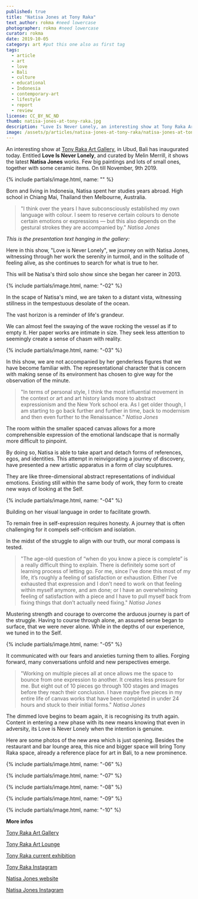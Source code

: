 ```yaml
---
published: true
title: "Natisa Jones at Tony Raka"
text_author: rokma #need lowercase
photographer: rokma #need lowercase
curator: rokma
date: 2019-10-05
category: art #put this one also as first tag
tags:
  - article
  - art   
  - love
  - Bali
  - culture
  - educational
  - Indonesia
  - contemporary-art
  - lifestyle
  - report
  - review
license: CC_BY_NC_ND
thumb: natisa-jones-at-tony-raka.jpg
description: "Love Is Never Lonely, an interesting show at Tony Raka Art Gallery, in Ubud, Bali has started today. Showing the latest Natisa Jones works, journey through her work the serenity in turmoil, and in the solitude of feeling alive, as she continues to search for what is true to her."
image: /assets/p/articles/natisa-jones-at-tony-raka/natisa-jones-at-tony-raka.jpg
---
```



An interesting show at [Tony Raka Art Gallery](http://www.tonyrakaartgallery.com/contemporary-art/), in Ubud, Bali has inaugurated today. Entitled **Love Is Never Lonely**, and curated by Melin Merrill, it shows the latest **Natisa Jones** works. Few big paintings and lots of small ones, together with some ceramic items. On till November, 9th 2019.

{% include partials/image.html, name: "" %}

Born and living in Indonesia, Natisa spent her studies years abroad. High school in Chiang Mai, Thailand then Melbourne, Australia.

>"I think over the years I have subconsciously established my own language with colour. I seem to reserve certain colours to denote certain emotions or expressions — but this also depends on the gestural strokes they are accompanied by." _Natisa Jones_


_This is the presentation text hanging in the gallery:_

Here in this show, "Love is Never Lonely", we journey on with Natisa Jones, witnessing through her work the serenity in turmoil, and in the solitude of feeling alive, as she continues to search for what is true to her.

This will be Natisa's third solo show since she began her career in 2013.

{% include partials/image.html, name: "-02" %}

In the scape of Natisa's mind, we are taken to a distant vista, witnessing stillness in the tempestuous desolate of the ocean.

The vast horizon is a reminder of life's grandeur.

We can almost feel the swaying of the wave rocking the vessel as if to empty it. Her paper works are intimate in size. They seek less attention to seemingly create a sense of chasm with reality.

{% include partials/image.html, name: "-03" %}

In this show, we are not accompanied by her genderless figures that we have become familiar with. The representational character that is concern with making sense of its environment has chosen to give way for the observation of the minute.

>"In terms of personal style, I think the most influential movement in the context or art and art history lands more to abstract expressionism and the New York school era. As I get older though, I am starting to go back further and further in time, back to modernism and then even further to the Renaissance." _Natisa Jones_

The room within the smaller spaced canvas allows for a more comprehensible expression of the emotional landscape that is normally more difficult to pinpoint.

By doing so, Natisa is able to take apart and detach forms of references, egos, and identities. This attempt in reinvigorating a journey of discovery, have presented a new artistic apparatus in a form of clay sculptures.


They are like three-dimensional abstract representations of individual emotions. Existing still within the same body of work, they form to create new ways of looking at the Self.


{% include partials/image.html, name: "-04" %}

Building on her visual language in order to facilitate growth.


To remain free in self-expression requires honesty. A journey that is often challenging for it compels self-criticism and isolation.

In the midst of the struggle to align with our truth, our moral compass is tested.


>"The age-old question of “when do you know a piece is complete” is a really difficult thing to explain. There is definitely some sort of learning process of letting go. For me, since I’ve done this most of my life, it’s roughly a feeling of satisfaction or exhaustion. Either I’ve exhausted that expression and I don’t need to work on that feeling within myself anymore, and am done; or I have an overwhelming feeling of satisfaction with a piece and I have to pull myself back from fixing things that don’t actually need fixing." _Natisa Jones_

Mustering strength and courage to overcome the arduous journey is part of the struggle. Having to course through alone, an assured sense began to surface, that we were never alone. While in the depths of our experience, we tuned in to the Self.

{% include partials/image.html, name: "-05" %}

It communicated with our fears and anxieties turning them to allies. Forging forward, many conversations unfold and new perspectives emerge.

>"Working on multiple pieces all at once allows me the space to bounce from one expression to another. It creates less pressure for me. But eight out of 10 pieces go through 100 stages and images before they reach their conclusion. I have maybe five pieces in my entire life of canvas works that have been completed in under 24 hours and stuck to their initial forms."  _Natisa Jones_

The dimmed love begins to beam again, it is recognising its truth again. Content in entering a new phase with its new means knowing that even in adversity, its Love is Never Lonely when the intention is genuine.

Here are some photos of the new area which is just opening. Besides the restaurant and bar lounge area, this nice and bigger space will bring Tony Raka space, already a reference place for art in Bali, to a new prominence.

{% include partials/image.html, name: "-06" %}

{% include partials/image.html, name: "-07" %}

{% include partials/image.html, name: "-08" %}

{% include partials/image.html, name: "-09" %}

{% include partials/image.html, name: "-10" %}




**More infos**

[Tony Raka Art Gallery](http://www.tonyrakaartgallery.com/contemporary-art/)

[Tony Raka Art Lounge](https://www.tonyraka.com/art-lounge)

[Tony Raka current exhibition](http://www.tonyrakaartgallery.com/contemporary-art/exhibition.php)

[Tony Raka Instagram](https://www.instagram.com/tonyrakagallery/)

[Natisa Jones website](https://www.natisajones.com/)

[Natisa Jones Instagram](https://www.instagram.com/natisajones_studio/)
